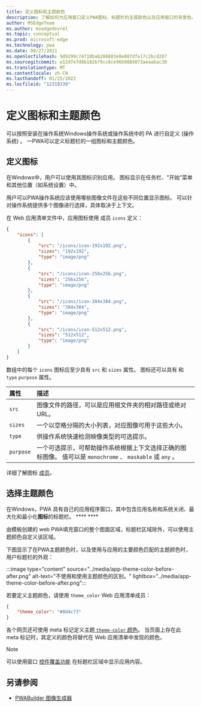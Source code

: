 ```yaml
---
title: 定义图标和主题颜色
description: 了解如何为应用窗口定义PWA图标、标题栏的主题颜色以及应用窗口的背景色。
author: MSEdgeTeam
ms.author: msedgedevrel
ms.topic: conceptual
ms.prod: microsoft-edge
ms.technology: pwa
ms.date: 09/27/2021
ms.openlocfilehash: 9d9299c74718bab288883e8e007dfe17c2bcd287
ms.sourcegitcommit: e12d7e7d8b182b79cc8ce96b9889073aeaabac30
ms.translationtype: MT
ms.contentlocale: zh-CN
ms.lasthandoff: 01/25/2022
ms.locfileid: "12319330"
---
```

# <a name="define-icons-and-a-theme-color"></a>定义图标和主题颜色

可以按照安装在操作系统Windows操作系统或操作系统中的 PA 进行自定义 (操作系统) 。  一PWA可以定义标题栏的一组图标和主题颜色。


<!-- ====================================================================== -->
## <a name="define-icons"></a>定义图标

在Windows中，用户可以使用其图标识别应用。 图标显示在任务栏、"开始"菜单和其他位置（如系统设置）中。

用户可以PWA操作系统应该使用哪些图像文件在这些不同位置显示图标。  可以针对操作系统提供多个图像进行选择，具体取决于上下文。

在 Web 应用清单文件中，应用图标使用 成员 `icons` 定义：

```json
{
    "icons": [
        {
            "src": "/icons/icon-192x192.png",
            "sizes": "192x192",
            "type": "image/png"
        },
        {
            "src": "/icons/icon-256x256.png",
            "sizes": "256x256",
            "type": "image/png"
        },
        {
            "src": "/icons/icon-384x384.png",
            "sizes": "384x384",
            "type": "image/png"
        },
        {
            "src": "/icons/icon-512x512.png",
            "sizes": "512x512",
            "type": "image/png"
        }
    ]
}
```

数组中的每个 `icons` 图标应至少具有 `src` 和 `sizes` 属性。  图标还可以具有 和 `type` `purpose` 属性。

| 属性 | 描述 |
|:--- |:--- |
| `src` | 图像文件的路径，可以是应用根文件夹的相对路径或绝对 URL。 |
| `sizes` | 一个以空格分隔的大小列表，对应图像可用于这些大小。 |
| `type` | 供操作系统快速检测映像类型的可选提示。 |
| `purpose` | 一个可选提示，可帮助操作系统根据上下文选择正确的图标图像。  值可以是 `monochrome` 、 `maskable` 或 `any` 。 |

详细了解图标 [成员](https://developer.mozilla.org/docs/Web/Manifest/icons)。

<!-- TODO: add information about which sizes Windows require at a minimum, and which sizes are used where -->


<!-- ====================================================================== -->
## <a name="choose-a-theme-color"></a>选择主题颜色

在Windows，PWA 具有自己的应用程序窗口，其中包含应用名称和系统关闭、最大化和最小化**图标**的标题栏。 **** ****

由模板创建的 web PWA填充窗口的整个图面区域，标题栏区域除外，可以使用主题颜色自定义该区域。

下图显示了在PWA主题颜色时，以及使用与应用的主要颜色匹配的主题颜色时，用户标题栏的外观：

:::image type="content" source="../media/app-theme-color-before-after.png" alt-text="不使用和使用主题颜色的区别。" lightbox="../media/app-theme-color-before-after.png":::
<!-- lightbox is justified here, to inspect parts of window -->

若要定义主题颜色，请使用 `theme_color` Web 应用清单成员：

```json
{
    "theme_color": "#0d4c73"
}
```

各个网页还可使用 meta 标记定义主题[ `theme-color` 颜色](https://developer.mozilla.org/docs/Web/HTML/Element/meta/name/theme-color)。 当页面上存在此 meta 标记时，其定义的颜色将替代在 Web 应用清单中发现的颜色。

> [!NOTE]
> 可以使用窗口 [控件覆盖功能](./window-controls-overlay.md) 在标题栏区域中显示应用内容。


<!-- ====================================================================== -->
## <a name="see-also"></a>另请参阅

*   [PWABuilder 图像生成器](https://www.pwabuilder.com/imageGenerator)
